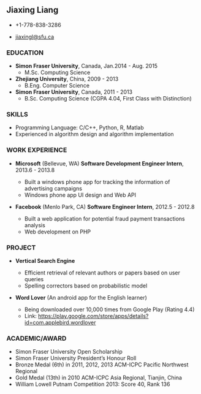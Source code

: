 ## Jiaxing Liang

*   +1-778-838-3286

*   jiaxingl@sfu.ca 

### EDUCATION 

*   **Simon Fraser University**, Canada, Jan.2014 - Aug. 2015 
    - M.Sc. Computing Science 
*   **Zhejiang University**, China, 2009 - 2013
    - B.Eng. Computer Science
*   **Simon Fraser University**, Canada, 2011 - 2013 
    - B.Sc. Computing Science (CGPA 4.04, First Class with Distinction)

### SKILLS

*  Programming Language: C/C++, Python, R, Matlab
*  Experienced in algorithm design and algorithm implementation

### WORK EXPERIENCE

*   **Microsoft** (Bellevue, WA) **Software Development Engineer Intern**, 2013.6 - 2013.8 
    -   Built a windows phone app for tracking the information of advertising campaigns
    -   Windows phone app UI design and Web API

*   **Facebook** (Menlo Park, CA) **Software Engineer Intern**, 2012.5 - 2012.8
    -   Built a web application for potential fraud payment transactions analysis 
    -   Web development on PHP

### PROJECT

*   **Vertical Search Engine**

    -   Efficient retrieval of relevant authors or papers based on user queries
    -   Spelling correctors based on probabilistic model

*   **Word Lover** (An android app for the English learner)

    -   Being downloaded over 10,000 times from Google Play (Rating 4.4)
    -   Link: https://play.google.com/store/apps/details?id=com.applebird.wordlover

### ACADEMIC/AWARD

*   Simon Fraser University Open Scholarship 
*   Simon Fraser University President’s Honour Roll
*   Bronze Medal (6th) in 2011, 2012, 2013 ACM-ICPC Pacific Northwest Regional 
*   Gold Medal (13th) in 2010 ACM-ICPC Asia Regional, Tianjin, China
*   William Lowell Putnam Competition 2013: Score 40, Rank 136

